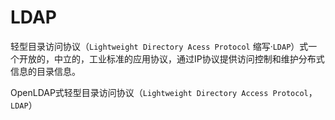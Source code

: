 # LDAP

轻型目录访问协议（`Lightweight Directory Acess Protocol` 缩写·`LDAP`）式一个开放的，中立的，工业标准的应用协议，通过IP协议提供访问控制和维护分布式信息的目录信息。

OpenLDAP式轻型目录访问协议（`Lightweight Directory Access Protocol`，`LDAP`）


